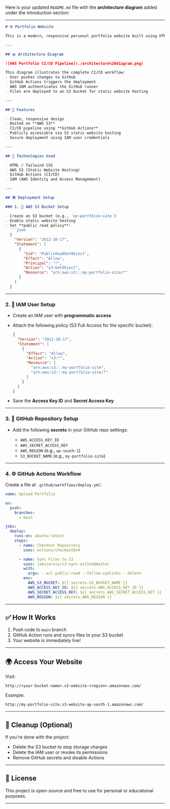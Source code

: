 Here is your updated `README.md` file with the **architecture diagram** added under the introduction section:

---

````markdown
# 🌐 Portfolio Website

This is a modern, responsive personal portfolio website built using HTML, CSS (or Tailwind), and optionally JavaScript or a frontend framework. It is automatically deployed to **Amazon S3** using **GitHub Actions** for Continuous Integration and Continuous Deployment (CI/CD).

---

## 📊 Architecture Diagram

![AWS Portfolio CI/CD Pipeline](./architecture%20diagram.png)

This diagram illustrates the complete CI/CD workflow:
- User pushes changes to GitHub
- GitHub Actions triggers the deployment
- AWS IAM authenticates the GitHub runner
- Files are deployed to an S3 bucket for static website hosting

---

## 🚀 Features

- Clean, responsive design
- Hosted on **AWS S3**
- CI/CD pipeline using **GitHub Actions**
- Publicly accessible via S3 static website hosting
- Secure deployment using IAM user credentials

---

## 🔧 Technologies Used

- HTML / Tailwind CSS
- AWS S3 (Static Website Hosting)
- GitHub Actions (CI/CD)
- IAM (AWS Identity and Access Management)

---

## 🛠️ Deployment Setup

### 1. 🧱 AWS S3 Bucket Setup

- Create an S3 bucket (e.g., `my-portfolio-site`)
- Enable static website hosting
- Set **public read policy**:
  ```json
  {
    "Version": "2012-10-17",
    "Statement": [
      {
        "Sid": "PublicReadGetObject",
        "Effect": "Allow",
        "Principal": "*",
        "Action": "s3:GetObject",
        "Resource": "arn:aws:s3:::my-portfolio-site/*"
      }
    ]
  }
````

---

### 2. 🔐 IAM User Setup

* Create an IAM user with **programmatic access**
* Attach the following policy (S3 Full Access for the specific bucket):

  ```json
  {
    "Version": "2012-10-17",
    "Statement": [
      {
        "Effect": "Allow",
        "Action": "s3:*",
        "Resource": [
          "arn:aws:s3:::my-portfolio-site",
          "arn:aws:s3:::my-portfolio-site/*"
        ]
      }
    ]
  }
  ```
* Save the **Access Key ID** and **Secret Access Key**

---

### 3. 🔧 GitHub Repository Setup

* Add the following **secrets** in your GitHub repo settings:

  * `AWS_ACCESS_KEY_ID`
  * `AWS_SECRET_ACCESS_KEY`
  * `AWS_REGION` (e.g., `ap-south-1`)
  * `S3_BUCKET_NAME` (e.g., `my-portfolio-site`)

---

### 4. ⚙️ GitHub Actions Workflow

Create a file at `.github/workflows/deploy.yml`:

```yaml
name: Upload Portfolio

on:
  push:
    branches:
      - main

jobs:
  deploy:
    runs-on: ubuntu-latest
    steps:
      - name: Checkout Repository
        uses: actions/checkout@v4

      - name: Sync Files to S3
        uses: jakejarvis/s3-sync-action@master
        with:
          args: --acl public-read --follow-symlinks --delete
        env:
          AWS_S3_BUCKET: ${{ secrets.S3_BUCKET_NAME }}
          AWS_ACCESS_KEY_ID: ${{ secrets.AWS_ACCESS_KEY_ID }}
          AWS_SECRET_ACCESS_KEY: ${{ secrets.AWS_SECRET_ACCESS_KEY }}
          AWS_REGION: ${{ secrets.AWS_REGION }}
```

---

## ✅ How It Works

1. Push code to `main` branch
2. GitHub Action runs and syncs files to your S3 bucket
3. Your website is immediately live!

---

## 🌍 Access Your Website

Visit:

```
http://<your-bucket-name>.s3-website-<region>.amazonaws.com/
```

Example:

```
http://my-portfolio-site.s3-website-ap-south-1.amazonaws.com/
```

---

## 🧹 Cleanup (Optional)

If you're done with the project:

* Delete the S3 bucket to stop storage charges
* Delete the IAM user or revoke its permissions
* Remove GitHub secrets and disable Actions

---

## 📄 License

This project is open-source and free to use for personal or educational purposes.

---

